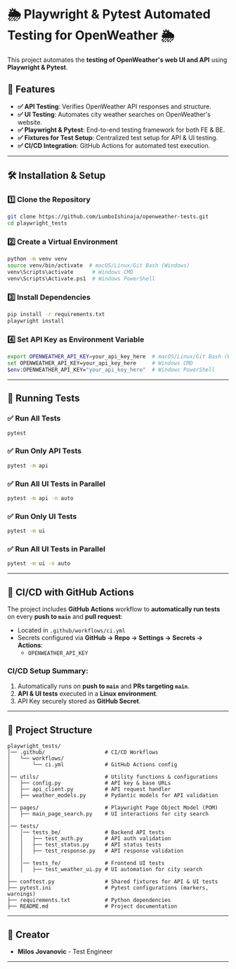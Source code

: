 # 🌦️ Playwright & Pytest Automated Testing for OpenWeather 🌦️

This project automates the **testing of OpenWeather's web UI and API** using **Playwright & Pytest**.

## 📌 Features
- **✅ API Testing**: Verifies OpenWeather API responses and structure.
- **✅ UI Testing**: Automates city weather searches on OpenWeather's website.
- **✅ Playwright & Pytest**: End-to-end testing framework for both FE & BE.
- **✅ Fixtures for Test Setup**: Centralized test setup for API & UI testing.
- **✅ CI/CD Integration**: GitHub Actions for automated test execution.

---

## 🛠️ Installation & Setup

### 1️⃣ **Clone the Repository**
```sh
git clone https://github.com/LumboIshinaja/openweather-tests.git
cd playwright_tests
```

### 2️⃣ **Create a Virtual Environment**
```sh
python -m venv venv
source venv/bin/activate  # macOS/Linux/Git Bash (Windows)
venv\Scripts\activate      # Windows CMD
venv\Scripts\Activate.ps1  # Windows PowerShell
```

### 3️⃣ **Install Dependencies**
```sh
pip install -r requirements.txt
playwright install
```

### 4️⃣ **Set API Key as Environment Variable**
```sh
export OPENWEATHER_API_KEY=your_api_key_here  # macOS/Linux/Git Bash (Windows)
set OPENWEATHER_API_KEY=your_api_key_here     # Windows CMD
$env:OPENWEATHER_API_KEY="your_api_key_here"  # Windows PowerShell
```

---

## 🏃 Running Tests

### **✅ Run All Tests**
```sh
pytest
```

### **✅ Run Only API Tests**
```sh
pytest -m api
```

### **✅ Run All UI Tests in Parallel**
```sh
pytest -m api -n auto
```

### **✅ Run Only UI Tests**
```sh
pytest -m ui
```

### **✅ Run All UI Tests in Parallel**
```sh
pytest -m ui -n auto
```

---

## 👤 CI/CD with GitHub Actions
The project includes **GitHub Actions** workflow to **automatically run tests** on every **push to `main`** and **pull request**:
- Located in `.github/workflows/ci.yml`
- Secrets configured via **GitHub → Repo → Settings → Secrets → Actions**:
  - `OPENWEATHER_API_KEY`

### **CI/CD Setup Summary:**
1. Automatically runs on **push to `main`** and **PRs targeting `main`**.
2. **API & UI tests** executed in a **Linux environment**.
3. API Key securely stored as **GitHub Secret**.


---

## 📂 Project Structure

```
playwright_tests/
│── .github/                   # CI/CD Workflows
│   └── workflows/
│       └── ci.yml             # GitHub Actions config
│ 
│── utils/                     # Utility functions & configurations
│   ├── config.py              # API key & base URLs
│   ├── api_client.py          # API request handler
│   ├── weather_models.py      # Pydantic models for API validation
│
│── pages/                     # Playwright Page Object Model (POM)
│   ├── main_page_search.py    # UI interactions for city search
│
│── tests/
│   │── tests_be/              # Backend API tests
│   │   ├── test_auth.py       # API auth validation
│   │   ├── test_status.py     # API status tests
│   │   ├── test_response.py   # API response validation
│   │
│   │── tests_fe/              # Frontend UI tests
│   │   ├── test_weather_ui.py # UI automation for city search
│
├── conftest.py                # Shared fixtures for API & UI tests
├── pytest.ini                 # Pytest configurations (markers, warnings)
├── requirements.txt           # Python dependencies
├── README.md                  # Project documentation
```

---


## 📢 Creator
- **Milos Jovanovic** - Test Engineer

---
